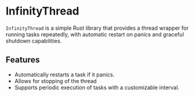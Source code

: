 # InfinityThread

`InfinityThread` is a simple Rust library that provides a thread wrapper for running tasks repeatedly, with automatic restart on panics and graceful shutdown capabilities.

## Features

- Automatically restarts a task if it panics.
- Allows for stopping of the thread
- Supports periodic execution of tasks with a customizable interval.